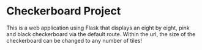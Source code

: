 # Checkerboard Project

This is a web application using Flask that displays an eight by eight, pink and black checkerboard via the default route.  Within the url, the size of the checkerboard can be changed to any number of tiles!
